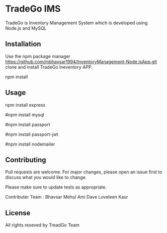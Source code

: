 # TradeGo IMS

TradeGo is Inventory Management System which is developed using Node.js and MySQL 
## Installation

Use the npm  package manager https://github.com/mbhavsar1994/InventoryManagement-Node.jsApp.git   clone and install TradeGo Ineventory APP.

npm install 

## Usage
npm install express

#npm install mysql

#npm install passport

#npm install passport-jwt

#npm install nodemailer

## Contributing
Pull requests are welcome. For major changes, please open an issue first to discuss what you would like to change.

Please make sure to update tests as appropriate.

Contributer Team : 
Bhavsar Mehul
Ami Dave
Loveleen Kaur


## License
All rights reseved by TreadGo Team



